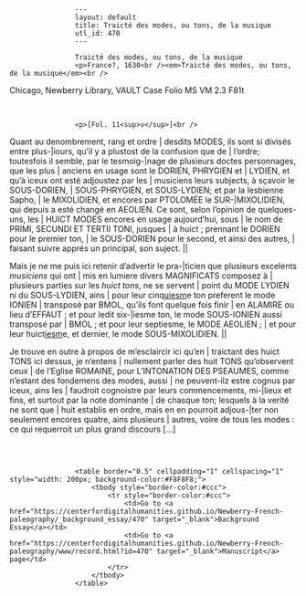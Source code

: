 
                    ---
                    layout: default
                    title: Traicté des modes, ou tons, de la musique
                    utl_id: 470
                    ---
                
                    Traicté des modes, ou tons, de la musique  
                    <p>France?, 1630<br /><em>Traicté des modes, ou tons, de la musique</em><br />
Chicago, Newberry Library, VAULT Case Folio MS VM 2.3 F81t</p>
<p> </p>
  
                    <p>[Fol. 11<sup>v</sup>]<br />
Quant au denombrement, rang et ordre | desdits MODES, ils sont si divisés entre plus-|iours, qu’il y a plustost de la confusion que de | l’ordre; toutesfois il semble, par le tesmoig-|nage de plusieurs doctes personnages, que les plus | anciens en usage sont le DORIEN, PHRYGIEN et | LYDIEN, et qu’à iceux ont esté adjoustez par les | musiciens leurs subjects, à sçavoir le SOUS-DORIEN, | SOUS-PHRYGIEN, et SOUS-LYDIEN; et par la lesbienne Sapho, | le MIXOLIDIEN, et encores par PTOLOMÉE le SUR-|MIXOLIDIEN, qui depuis a esté changé en AEOLIEN. Ce sont, selon l’opinion de quelques-uns, les | HUICT MODES encores en usage aujourd’hui, sous | le nom de PRIMI, SECUNDI ET TERTII TONI, jusques | à huict ; prennant le DORIEN pour le premier ton, | le SOUS-DORIEN pour le second, et ainsi des autres, | faisant suivre apprés un principal, son suject. ||</p>
<p>Mais je ne me puis ici retenir d’advertir le pra-|ticien que plusieurs excelents <em>musiciens</em> qui ont | mis en lumiere divers MAGNIFICATS composez à | plusieurs parties sur les <em>huict tons</em>, ne se servent | point du MODE LYDIEN ni du SOUS-LYDIEN, ains | pour leur cinq<u>uiesm</u>e ton preferent le mode IONIEN | transposé par BMOL, qu’ils font quelque fois finir | en ALAMIRE ou lieu d’EFFAUT ; et pour ledit six-|iesme ton, le mode SOUS-IONIEN aussi transposé par | BMOL ; et pour leur septiesme, le MODE AEOLIEN ; | et pour leur huict<u>iesm</u>e, et dernier, le mode SOUS-MIXOLIDIEN. ||</p>
<p>Je trouve en outre à propos de m’esclaircir ici qu’en | traictant des huict TONS ici dessus, je n’entens | nullement parler des huit TONS qu’observent ceux | de l’Eglise ROMAINE, pour L’INTONATION DES PSEAUMES, comme n’estant des fondemens des modes, aussi | ne peuvent-ilz estre cognus par iceux, ains les | faudroit cognoistre par leurs commencements, mi-|lieux et fins, et surtout par la note dominante | de chasque ton; lesquels à la verité ne sont que | huit establis en ordre, mais en en pourroit adjous-|ter non seulement encores quatre, ains plusieurs | autres, voire de tous les modes : ce qui requerroit un plus grand discours […]</p>
<p> </p>

                    
                     
                    <table border="0.5" cellpadding="1" cellspacing="1" style="width: 200px; background-color:#F8F8F8;">
                        <tbody style="border-color:#ccc">
                            <tr style="border-color:#ccc">
                                <td>Go to <a href="https://centerfordigitalhumanities.github.io/Newberry-French-paleography/_background_essay/470" target="_blank">Background Essay</a></td>
                                <td>Go to <a href="https://centerfordigitalhumanities.github.io/Newberry-French-paleography/www/record.html?id=470" target="_blank">Manuscript</a> page</td>
                            </tr>
                        </tbody>
                    </table>
                     
                
                